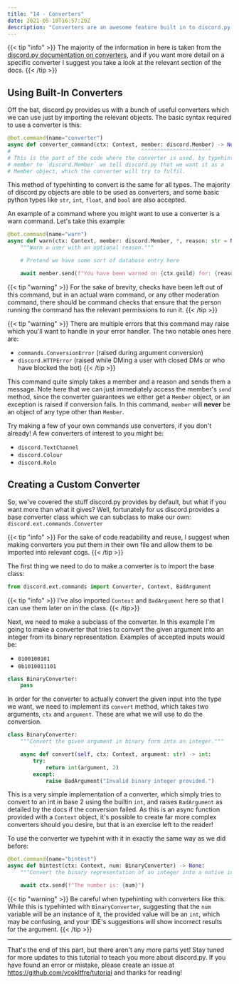 ```yaml
---
title: "14 - Converters"
date: 2021-05-10T16:57:20Z
description: "Converters are an awesome feature built in to discord.py which allow you to typehint a command argument to have the value automatically converted to that type. This part will teach you about converters, their use, and how you can make your own!"
---
```


{{< tip "info" >}}
The majority of the information in here is taken from the [discord.py documentation on converters](https://discordpy.readthedocs.io/en/stable/ext/commands/api.html#converters), and if you want more detail on a specific converter I suggest you take a look at the relevant section of the docs.
{{< /tip >}}

## Using Built-In Converters

Off the bat, discord.py provides us with a bunch of useful converters which we can use just by importing the relevant objects. The basic syntax required to use a converter is this:

```py
@bot.command(name="converter")
async def converter_command(ctx: Context, member: discord.Member) -> None:
#                                         ^^^^^^^^^^^^^^^^^^^^^^
# This is the part of the code where the converter is used, by typehinting
# member to `discord.Member` we tell discord.py that we want it as a
# Member object, which the converter will try to fulfil.
```

This method of typehinting to convert is the same for all types. The majority of discord.py objects are able to be used as converters, and some basic python types like `str`, `int`, `float`, and `bool` are also accepted.

An example of a command where you might want to use a converter is a warn command. Let's take this example:

```py
@bot.command(name="warn")
async def warn(ctx: Context, member: discord.Member, *, reason: str = None) -> None:
    """Warn a user with an optional reason."""

    # Pretend we have some sort of database entry here

    await member.send(f"You have been warned on {ctx.guild} for: {reason or 'No reason given.'}")
```

{{< tip "warning" >}}
For the sake of brevity, checks have been left out of this command, but in an actual warn command, or any other moderation command, there should be command checks that ensure that the person running the command has the relevant permissions to run it.
{{< /tip >}}

{{< tip "warning" >}}
There are multiple errors that this command may raise which you'll want to handle in your error handler. The two notable ones here are:
- `commands.ConversionError` (raised during argument conversion)
- `discord.HTTPError` (raised while DMing a user with closed DMs or who have blocked the bot)
{{< /tip >}}

This command quite simply takes a member and a reason and sends them a message. Note here that we can just immediately access the member's `send` method, since the converter guarantees we either get a `Member` object, or an exception is raised if conversion fails. In this command, `member` will **never** be an object of any type other than `Member`.

Try making a few of your own commands use converters, if you don't already! A few converters of interest to you might be:
- `discord.TextChannel`
- `discord.Colour`
- `discord.Role`

## Creating a Custom Converter

So, we've covered the stuff discord.py provides by default, but what if you want more than what it gives? Well, fortunately for us discord provides a base converter class which we can subclass to make our own: `discord.ext.commands.Converter`

{{< tip "info" >}}
For the sake of code readability and reuse, I suggest when making converters you put them in their own file and allow them to be imported into relevant cogs.
{{< /tip >}}

The first thing we need to do to make a converter is to import the base class:

```py
from discord.ext.commands import Converter, Context, BadArgument
```

{{< tip "info" >}}
I've also imported `Context` and `BadArgument` here so that I can use them later on in the class.
{{< /tip>}}

Next, we need to make a subclass of the converter. In this example I'm going to make a converter that tries to convert the given argument into an integer from its binary representation. Examples of accepted inputs would be:
- `0100100101`
- `0b1010011101`

```py
class BinaryConverter:
    pass
```

In order for the converter to actually convert the given input into the type we want, we need to implement its `convert` method, which takes two arguments, `ctx` and `argument`. These are what we will use to do the conversion.

```py
class BinaryConverter:
    """Convert the given argument in binary form into an integer."""

    async def convert(self, ctx: Context, argument: str) -> int:
        try:
            return int(argument, 2)
        except:
            raise BadArgument("Invalid binary integer provided.")
```

This is a very simple implementation of a converter, which simply tries to convert to an int in base 2 using the builtin `int`, and raises `BadArgument` as detailed by the docs if the conversion failed. As this is an async function provided with a `Context` object, it's possible to create far more complex converters should you desire, but that is an exercise left to the reader!

To use the converter we typehint with it in exactly the same way as we did before:

```py
@bot.command(name="bintest")
async def bintest(ctx: Context, num: BinaryConverter) -> None:
    """Convert the binary representation of an integer into a native integer."""

    await ctx.send(f"The number is: {num}")
```

{{< tip "warning" >}}
Be careful when typehinting with converters like this. While this is typehinted with `BinaryConverter`, suggesting that the `num` variable will be an instance of it, the provided value will be an `int`, which may be confusing, and your IDE's suggestions will show incorrect results for the argument.
{{< /tip >}}

---

That's the end of this part, but there aren't any more parts yet! Stay tuned for more updates to this tutorial to teach you more about discord.py. If you have found an error or mistake, please create an issue at https://github.com/vcokltfre/tutorial and thanks for reading!

